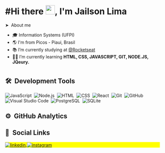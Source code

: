 
<h1 align="left">#Hi there <img src="https://raw.githubusercontent.com/kaueMarques/kaueMarques/master/hi.gif" width="30px">, I'm Jailson Lima</h1>

➤ &nbsp;About me
- 🎓 Information Systems (UFPI)
- 🌎 I'm from Picos - Piaui, Brasil
- 📚 I’m currently studying at <a href="https://github.com/Rocketseat">@Rocketseat </a> 
- 👨‍💻 I’m currently learning **HTML, CSS, JAVASCRIPT, GIT, NODE.JS, JQeury.**
 <h1></h1>

## 🛠 &nbsp;Development Tools

![JavaScript](https://img.shields.io/badge/-JavaScript-05122A?style=flat&logo=javascript)&nbsp;
![Node.js](https://img.shields.io/badge/-Node.js-05122A?style=flat&logo=node.js)&nbsp;
![HTML](https://img.shields.io/badge/-HTML-05122A?style=flat&logo=HTML5)&nbsp;
![CSS](https://img.shields.io/badge/-CSS-05122A?style=flat&logo=CSS3&logoColor=1572B6)&nbsp;
![React](https://img.shields.io/badge/-React-05122A?style=flat&logo=react)&nbsp;
![Git](https://img.shields.io/badge/-Git-05122A?style=flat&logo=git)&nbsp;
![GitHub](https://img.shields.io/badge/-GitHub-05122A?style=flat&logo=github)&nbsp;
![Visual Studio Code](https://img.shields.io/badge/-Visual%20Studio%20Code-05122A?style=flat&logo=visual-studio-code&logoColor=007ACC)&nbsp;
![PostgreSQL](https://img.shields.io/badge/-PostgreSQL-05122A?style=flat&logo=postgresql)&nbsp;
![SQLite](https://img.shields.io/badge/-SQLite-05122A?style=flat&logo=sqlite)&nbsp;
<br>

## ⚙️ &nbsp;GitHub Analytics 


## 📸 &nbsp;Social Links

<p align="left" style="background:yellow">
<a href="https://www.linkedin.com/in/jailson-joaquim-de-lima-977734185" target="_blank">
  <img align="center" src="https://img.shields.io/badge/-JailsonLima-05122A?style=flat&logo=linkedin" alt="linkedin"/>
</a>
<a href="https://www.instagram.com/invites/contact/?i=1opdfthkk1ond&utm_content=mysj5" target="_blank">
 <img align="center" src="https://img.shields.io/badge/-Jailsonx-05122A?style=flat&logo=instagram" alt="instagram"/>
</a>
</p>
